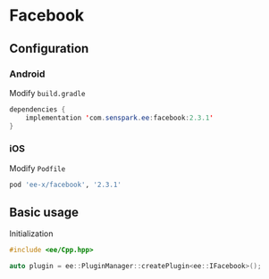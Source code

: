 # Facebook
## Configuration
### Android
Modify `build.gradle`
```java
dependencies {
    implementation 'com.senspark.ee:facebook:2.3.1'
}
```

### iOS
Modify `Podfile`
```ruby
pod 'ee-x/facebook', '2.3.1'
```

## Basic usage
Initialization
```cpp
#include <ee/Cpp.hpp>

auto plugin = ee::PluginManager::createPlugin<ee::IFacebook>();
```